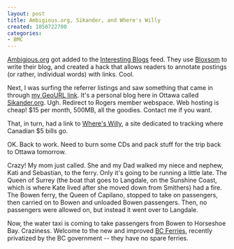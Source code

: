 ```yaml
--- 
layout: post
title: Ambigious.org, Sikander, and Where's Willy
created: 1050722700
categories: 
- BMC
---
```

<a href="http://www.ambigious.org">Ambigious.org</a> got added to the <a href="http://www.bmannconsulting.com/module.php?mod=import&op=bundle&id=11">Interesting Blogs</a> feed. They use <a href="http://www.bloxsom.org">Bloxsom</a> to write their blog, and created a hack that allows readers to annotate postings (or rather, individual words) with links. Cool.

Next, I was surfing the referrer listings and saw something that came in through <a href="http://geourl.org/near/?p=http://www.bmannconsulting.com">my GeoURL link</a>. It's a personal blog here in Ottawa called <a href="http://www.sikander.org">Sikander.org</a>. Ugh. Redirect to Rogers member webspace. Web hosting is cheap! $15 per month, 500MB, all the goodies. Contact me if you want.

That, in turn, had a link to <a href="http://www.whereswilly.com">Where's Willy</a>, a site dedicated to tracking where Canadian $5 bills go.

OK. Back to work. Need to burn some CDs and pack stuff for the trip back to Ottawa tomorrow.

Crazy! My mom just called. She and my Dad walked my niece and nephew, Kati and Sebastian, to the ferry. Only it's going to be running a little late. The Queen of Surrey (the boat that goes to Langdale, on the Sunshine Coast, which is where Kate lived after she moved down from Smithers) had a fire. The Bowen ferry, the Queen of Capilano, stopped to take on passengers, then carried on to Bowen and unloaded Bowen passengers. Then, no passengers were allowed on, but instead it went over to Langdale.

Now, the water taxi is coming to take passengers from Bowen to Horseshoe Bay. Craziness. Welcome to the new and improved <a href="http://www.bcferries.ca">BC Ferries</a>, recently privatized by the BC government -- they have no spare ferries.
